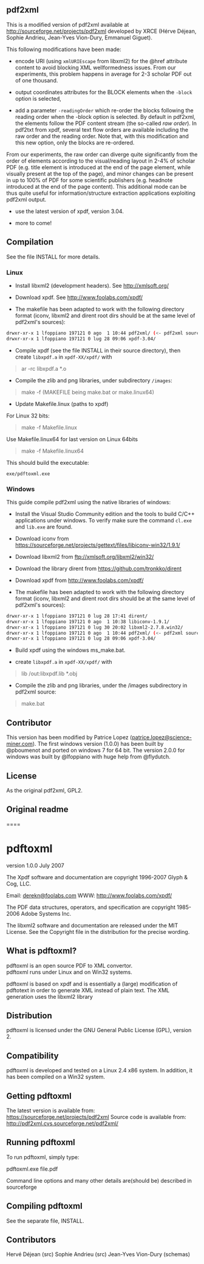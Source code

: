 ## pdf2xml

This is a modified version of pdf2xml available at http://sourceforge.net/projects/pdf2xml developed by XRCE (Hérve Déjean, Sophie Andrieu, Jean-Yves Vion-Dury, Emmanuel Giguet).

This following modifications have been made:

- encode URI (using `xmlURIEscape` from libxml2) for the @href attribute content to avoid blocking XML wellformedness issues. From our experiments, this problem happens in average for 2-3 scholar PDF out of one thousand.

- output coordinates attributes for the BLOCK elements when the `-block` option is selected,

- add a parameter `-readingOrder` which re-order the blocks following the reading order when the -block option is selected. By default in pdf2xml, the elements follow the PDF content stream (the so-called _raw order_). In pdf2txt from xpdf, several text flow orders are available including the raw order and the reading order. Note that, with this modification and this new option, only the blocks are re-ordered.

From our experiments, the raw order can diverge quite significantly from the order of elements according to the visual/reading layout in 2-4% of scholar PDF (e.g. title element is introduced at the end of the page element, while visually present at the top of the page), and minor changes can be present in up to 100% of PDF for some scientific publishers (e.g. headnote introduced at the end of the page content). This additional mode can be thus quite useful for information/structure extraction applications exploiting pdf2xml output. 

- use the latest version of xpdf, version 3.04.

- more to come!

## Compilation

See the file INSTALL for more details. 

### Linux

* Install libxml2 (development headers). See http://xmlsoft.org/  

* Download xpdf. See http://www.foolabs.com/xpdf/

* The makefile has been adapted to work with the following directory format
(iconv, libxml2 and dirent root dirs should be at the same level of pdf2xml's sources):  

```bash
drwxr-xr-x 1 lfoppiano 197121 0 ago  1 10:44 pdf2xml/ (<- pdf2xml source)
drwxr-xr-x 1 lfoppiano 197121 0 lug 28 09:06 xpdf-3.04/
```

* Compile xpdf (see the file INSTALL in their source directory), then create `libxpdf.a` in `xpdf-XX/xpdf/` with 

> ar -rc libxpdf.a *.o

* Compile the zlib and png libraries, under subdirectory `/images`: 

> make -f <MAKEFILE>
(MAKEFILE being make.bat or make.linux64)

* Update Makefile.linux (paths to xpdf) 

For Linux 32 bits:

> make -f Makefile.linux

Use Makefile.linux64 for last version on Linux 64bits

> make -f Makefile.linux64

This should build the executable:

    exe/pdftoxml.exe
    
### Windows 

This guide compile pdf2xml using the native libraries of windows:  

* Install the Visual Studio Community edition and the tools to build C/C++ applications under windows. 
To verify make sure the command `cl.exe` and `lib.exe` are found.   

* Download iconv from  https://sourceforge.net/projects/gettext/files/libiconv-win32/1.9.1/

* Download libxml2 from﻿ ftp://xmlsoft.org/libxml2/win32/

* Download the library dirent from﻿ https://github.com/tronkko/dirent

* Download xpdf from  http://www.foolabs.com/xpdf/

* The makefile has been adapted to work with the following directory format
(iconv, libxml2 and dirent root dirs should be at the same level of pdf2xml's sources):  

```bash
drwxr-xr-x 1 lfoppiano 197121 0 lug 28 17:41 dirent/
drwxr-xr-x 1 lfoppiano 197121 0 ago  1 10:38 libiconv-1.9.1/
drwxr-xr-x 1 lfoppiano 197121 0 lug 30 20:02 libxml2-2.7.8.win32/
drwxr-xr-x 1 lfoppiano 197121 0 ago  1 10:44 pdf2xml/ (<- pdf2xml source)
drwxr-xr-x 1 lfoppiano 197121 0 lug 28 09:06 xpdf-3.04/
``` 

* Build xpdf using the windows ms_make.bat.  

* create `libxpdf.a` in `xpdf-XX/xpdf/` with 

> lib /out:libxpdf.lib *.obj

* Compile the zlib and png libraries, under the /images subdirectory in pdf2xml source: 

> make.bat


## Contributor

This version has been modified by Patrice Lopez (patrice.lopez@science-miner.com).
The first windows version (1.0.0) has been built by @pboumenot and ported on windows 7 for 64 bit. 
The version 2.0.0 for windows was built by @lfoppiano with huge help from @flydutch.  

## License

As the original pdf2xml, GPL2. 


## Original readme 
====

pdftoxml
====

version 1.0.0
July 2007 

The Xpdf software and documentation are
copyright 1996-2007 Glyph & Cog, LLC.

Email: derekn@foolabs.com
WWW: http://www.foolabs.com/xpdf/

The PDF data structures, operators, and specification are
copyright 1985-2006 Adobe Systems Inc.

The libxml2 software and documentation are released under the MIT License. 
See the Copyright file in the distribution for the precise wording.

What is pdftoxml?
-------------

pdftoxml is an open source PDF to XML convertor.  
pdftoxml runs under Linux and on Win32 systems.

pdftoxml is based on xpdf and is essentially a (large) modification 
of pdftotext in order to generate XML instead of plain text. 
The XML generation uses the libxml2 library


Distribution
------------

pdftoxml is licensed under the GNU General Public License (GPL), version 2.  


Compatibility
-------------

pdftoxml is developed and tested on a Linux 2.4 x86 system.
In addition, it has been compiled on a Win32 system. 

Getting pdftoxml
------------

The latest version is available from: https://sourceforge.net/projects/pdf2xml
Source code is available from: http://pdf2xml.cvs.sourceforge.net/pdf2xml/


Running pdftoxml
------------

To run pdftoxml, simply type:

  pdftoxml.exe file.pdf

Command line options and many other details are(should be) described in sourceforge


Compiling pdftoxml
--------------

See the separate file, INSTALL.


Contributors
----

Hervé Déjean   (src) 
Sophie Andrieu (src)
Jean-Yves Vion-Dury (schemas)






